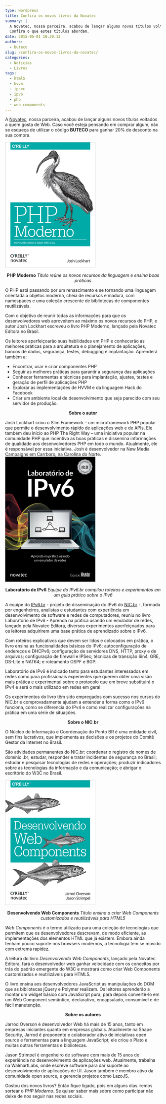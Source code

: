 ```yaml
---
type: wordpress
title: Confira os novos livros da Novatec
summary: |
  A Novatec, nossa parceira, acabou de lançar alguns novos títulos voltados a quem gosta de Web.
  Confira o que estes títulos abordam.
date: 2015-05-01 10:30:13
authors:
  - buteco
slug: /confira-os-novos-livros-da-novatec/
categories:
  - Notícias
  - Livros
tags:
  - html5
  - hvvm
  - ipsec
  - ipv6
  - php
  - web-components
---
```


A <a href="http://www.novatec.com.br/" target="_blank">Novatec</a>, nossa parceira, acabou de lançar alguns novos títulos voltados a quem gosta de Web. Caso você esteja pensando em comprar algum, não se esqueça de utilizar o código <strong>BUTECO</strong> para ganhar 20% de desconto na sua compra.

<img class=" aligncenter" src="/images/wp-content/uploads/2015/04/php_moderno.png" alt="PHP Moderno" />
<p style="text-align: center;"><strong>PHP Moderno</strong>
<i>Título reúne os novos recursos da linguagem e ensina boas práticas</i></p>
O PHP está passando por um renascimento e se tornando uma linguagem orientada a objetos moderna, cheia de recursos e madura, com namespaces e uma coleção crescente de bibliotecas de componentes reutilizáveis.

Com o objetivo de reunir todas as informações para que os desenvolvedores web aproveitem ao máximo os novos recursos do PHP, o autor Josh Lockhart escreveu o livro PHP Moderno, lançado pela Novatec Editora no Brasil.

Os leitores aperfeiçoarão suas habilidades em PHP e conhecerão as melhores práticas para a arquitetura e o planejamento de aplicações, bancos de dados, segurança, testes, debugging e implantação. Aprenderá também a:
<ul>
	<li>Encontrar, usar e criar componentes PHP</li>
	<li>Seguir as melhores práticas para garantir a segurança das aplicações</li>
	<li>Conhecer ferramentas e técnicas para implantação, ajustes, testes e geração de perfil de aplicações PHP</li>
	<li>Explorar as implementações de HVVM e da linguagem Hack do Facebook</li>
	<li>Criar um ambiente local de desenvolvimento que seja parecido com seu servidor de produção.</li>
</ul>
<p style="text-align: center;"><strong>Sobre o autor</strong></p>
Josh Lockhart criou o Slim Framework – um microframework PHP popular que permite o desenvolvimento rápido de aplicações web e de APIs. Ele também deu início ao PHP The Right Way – uma iniciativa popular na comunidade PHP que incentiva as boas práticas e dissemina informações de qualidade aos desenvolvedores PHP em todo o mundo. Atualmente, ele é responsável por essa iniciativa. Josh é desenvolvedor na New Media Campaigns em Carrboro, na Carolina do Norte.

<img class=" aligncenter" src="/images/wp-content/uploads/2015/04/lab_ipv6.png" alt="Laboratório de IPv6" />
<p style="text-align: center;"><strong>Laboratório de IPv6</strong>
<i>Equipe do IPv6.br compilou roteiros e experimentos em um guia prático sobre o IPv6</i></p>
A equipe do <a href="http://ipv6.br/" target="_blank">IPv6.br</a> - projeto de disseminação do IPv6 do <a href="http://nic.br/" target="_blank">NIC.br</a> -, formada por engenheiros, analistas e estudantes com experiência em desenvolvimento de software e redes de computadores, reuniu no livro Laboratório de IPv6 - Aprenda na prática usando um emulador de redes, lançado pela Novatec Editora, diversos experimentos aperfeiçoados para os leitores adquirirem uma base prática de aprendizado sobre o IPv6.

Com roteiros explicativos que devem ser lidos e colocados em prática, o livro ensina as funcionalidades básicas do IPv6; autoconfiguração de endereços e DHCPv6; configuração de servidores DNS, HTTP, proxy e de arquivos; configuração de firewall e IPSec; técnicas de transição 6in4, GRE, DS-Lite e NAT64; e roteamento OSPF e BGP.

Laboratório de IPv6 é indicado tanto para estudantes interessados em redes como para profissionais experientes que querem obter uma visão mais prática e experimental sobre o protocolo que em breve substituirá o IPv4 e será o mais utilizado em redes em geral.

Os experimentos do livro têm sido empregados com sucesso nos cursos do NIC.br e comprovadamente ajudam a entender a forma como o IPv6 funciona, como se diferencia do IPv4 e como realizar configurações na prática em uma série de situações.
<p style="text-align: center;"><strong>Sobre o NIC.br</strong></p>
O Núcleo de Informação e Coordenação do Ponto BR é uma entidade civil, sem fins lucrativos, que implementa as decisões e os projetos do Comitê Gestor da Internet no Brasil.

São atividades permanentes do NIC.br: coordenar o registro de nomes de domínio .br; estudar, responder e tratar incidentes de segurança no Brasil; estudar e pesquisar tecnologias de redes e operações; produzir indicadores sobre as tecnologias da informação e da comunicação; e abrigar o escritório do W3C no Brasil.

<img class=" aligncenter" src="/images/wp-content/uploads/2015/04/web_components.png" alt="Desenvolvendo Web Components" />
<p style="text-align: center;"><strong>Desenvolvendo Web Components</strong>
<i>Título ensina a criar Web Components customizados e reutilizáveis para HTML5</i></p>
<em>Web Components</em> é o termo utilizado para uma coleção de tecnologias que permitem que os desenvolvedores descrevam, de modo eficiente, as implementações dos elementos HTML que já existem. Embora ainda tenham pouco suporte nos browsers modernos, a tecnologia tem se movido com extrema rapidez.

A leitura do livro <em>Desenvolvendo Web Components</em>, lançado pela Novatec Editora, fará o desenvolvedor web ganhar velocidade com os conceitos por trás do padrão emergente do W3C e mostrará como criar Web Components customizados e reutilizáveis para HTML5.

O livro ensina aos desenvolvedores JavaScript as manipulações do DOM que as bibliotecas jQuery e Polymer realizam. Os leitores aprenderão a montar um widget básico com JavaScript pura, para depois convertê-lo em um Web Component semântico, declarativo, encapsulado, consumível e de fácil manutenção.
<p style="text-align: center;"><strong>Sobre os autores</strong></p>
Jarrod Overson é desenvolvedor Web há mais de 15 anos, tanto em empresas iniciantes quanto em empresas globais. Atualmente na Shape Security, Jarrod é proponente e colaborador ativo de iniciativas open source e ferramentas para a linguagem JavaScript; ele criou o Plato e muitas outras ferramentas e bibliotecas.

Jason Strimpel é engenheiro de software com mais de 15 anos de experiência no desenvolvimento de aplicações web. Atualmente, trabalha na WalmartLabs, onde escreve software para dar suporte ao desenvolvimento de aplicações de UI. Jason também é membro ativo da comunidade open source, e gerencia projetos como LazoJS.

Gostou dos novos livros? Então fique ligado, pois em alguns dias iremos sortear o <em>PHP Moderno</em>. Se quiser saber mais sobre como participar não deixe de nos seguir nas redes sociais.
